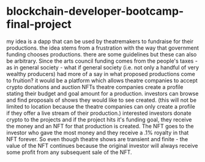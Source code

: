 # blockchain-developer-bootcamp-final-project
my idea is a dapp that can be used by theatremakers to fundraise for their productions. 
the idea stems from a frustration with the way that government funding chooses productions. there are some guidelines but these can also be arbitrary. Since the arts council funding comes from the people's taxes - as in general society - what if general society (i.e. not only a handful of very wealthy producers) had more of a say in what proposed productions come to fruition? 
it would be a platform which allows theatre companies to accept crypto donations and auction NFTs
theatre companies create a profile stating their budget and goal amount for a production. investors can browse and find proposals of shows they would like to see created. (this will not be limited to location because the theatre companies can only create a profile if they offer a live stream of their production.) 
interested investors donate crypto to the projects and if the project hits it's funding goal, they receive the money and an NFT for that production is created. 
The NFT goes to the investor who gave the most money and they receive a .1% royalty in that NFT forever. So even though theatre shows are transient and finite - the value of the NFT continues because the original investor will always receive some profit from any subsequent sale of the NFT.
